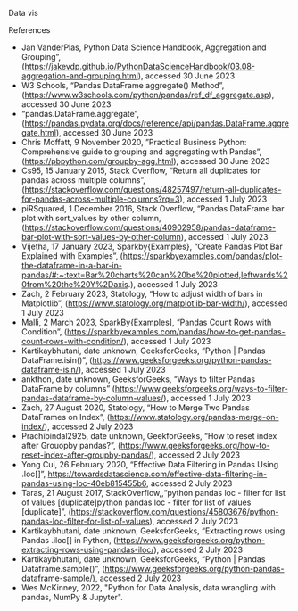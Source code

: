 

Data vis 

References

-  Jan VanderPlas, Python Data Science Handbook, Aggregation and Grouping”, (https://jakevdp.github.io/PythonDataScienceHandbook/03.08-aggregation-and-grouping.html), accessed 30 June 2023
-  W3 Schools, “Pandas DataFrame aggregate() Method”, (https://www.w3schools.com/python/pandas/ref_df_aggregate.asp), accessed 30 June 2023
-  “pandas.DataFrame.aggregate”, (https://pandas.pydata.org/docs/reference/api/pandas.DataFrame.aggregate.html), accessed 30 June 2023
-  Chris Moffatt, 9 November 2020, ”Practical Business Python: Comprehensive guide to grouping and aggregating with Pandas”, (https://pbpython.com/groupby-agg.html), accessed 30 June 2023
-  Cs95, 15 January 2015, Stack Overflow, “Return all duplicates for pandas across multiple columns”, (https://stackoverflow.com/questions/48257497/return-all-duplicates-for-pandas-across-multiple-columns?rq=3), accessed 1 July 2023
-  piRSquared, 1 December 2016, Stack Overflow, “Pandas DataFrame bar plot with sort_values by other column, (https://stackoverflow.com/questions/40902958/pandas-dataframe-bar-plot-with-sort-values-by-other-column), accessed 1 July 2023
-  Vijetha, 17 January 2023, Sparkby{Examples}, “Create Pandas Plot Bar Explained with Examples”, (https://sparkbyexamples.com/pandas/plot-the-dataframe-in-a-bar-in-pandas/#:~:text=Bar%20charts%20can%20be%20plotted,leftwards%20from%20the%20Y%2Daxis.), accessed 1 July 2023
-  Zach, 2 February 2023, Statology, “How to adjust width of bars in Matplotlib”, (https://www.statology.org/matplotlib-bar-width/), accessed 1 July 2023
-  Malli, 2 March 2023, SparkBy{Examples], “Pandas Count Rows with Condition”, (https://sparkbyexamples.com/pandas/how-to-get-pandas-count-rows-with-condition/), accessed 1 July 2023
-  Kartikaybhutani, date unknown, GeeksforGeeks, “Python | Pandas DataFrame.isin()”, (https://www.geeksforgeeks.org/python-pandas-dataframe-isin/), accessed 1 July 2023
-  ankthon, date unknown, GeeksforGeeks, “Ways to filter Pandas DataFrame by columns” (https://www.geeksforgeeks.org/ways-to-filter-pandas-dataframe-by-column-values/), accessed 1 July 2023
-  Zach, 27 August 2020, Statology, “How to Merge Two Pandas DataFrames on Index”, (https://www.statology.org/pandas-merge-on-index/), accessed 2 July 2023
-  Prachibindal2925, date unknown, GeekforGeeks, “How to reset index after Grouopby pandas?”, (https://www.geeksforgeeks.org/how-to-reset-index-after-groupby-pandas/), accessed 2 July 2023
-  Yong Cui, 26 February 2020, “Effective Data Filtering in Pandas Using .loc[]”, https://towardsdatascience.com/effective-data-filtering-in-pandas-using-loc-40eb815455b6, accessed 2 July 2023
-  Taras, 21 August 2017, StackOverflow,,“python pandas loc - filter for list of values [duplicate]python pandas loc - filter for list of values [duplicate]”, (https://stackoverflow.com/questions/45803676/python-pandas-loc-filter-for-list-of-values), accessed 2 July 2023
-  Kartikaybhutani, date unknown, GeeksforGeeks, “Extracting rows using Pandas .iloc[] in Python, (https://www.geeksforgeeks.org/python-extracting-rows-using-pandas-iloc/), accessed 2 July 2023
-  Kartikaybhutani, date unknown, GeeksforGeeks, “Python | Pandas Dataframe.sample()”, (https://www.geeksforgeeks.org/python-pandas-dataframe-sample/), accessed 2 July 2023
-  Wes McKinney, 2022, "Python for Data Analysis, data wrangling with pandas, NumPy & Jupyter".
